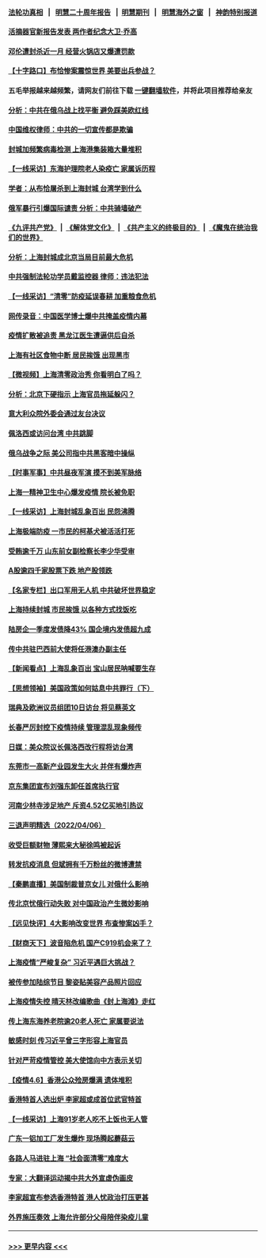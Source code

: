 #### [法轮功真相](https://github.com/gfw-breaker/truth/blob/master/README.md?t=0) &nbsp;&nbsp;|&nbsp;&nbsp; [明慧二十周年报告](https://github.com/gfw-breaker/mh-reports/blob/master/README.md?t=0) &nbsp;&nbsp;|&nbsp;&nbsp;[明慧期刊](https://github.com/gfw-breaker/mh-qikan) &nbsp;&nbsp;|&nbsp;&nbsp; [明慧海外之窗](https://github.com/gfw-breaker/mh-news/blob/master/README.md?t=0) &nbsp;&nbsp;|&nbsp;&nbsp; [神韵特别报道](https://github.com/gfw-breaker/mh-news/blob/master/shenyun.md?t=0)
#### [活摘器官新报告发表 两作者纪念大卫‧乔高](../pages/nsc413/n13703044.md?t=04080751) 
#### [邓伦遭封杀近一月 经营火锅店又爆遭罚款](../pages/nsc413/n13702774.md?t=04080751) 
#### [【十字路口】布恰惨案震惊世界 美要出兵参战？](../pages/nsc413/n13702270.md?t=04080751) 
#### 五毛举报越来越频繁，请网友们前往下载 [一键翻墙软件](https://github.com/gfw-breaker/ssr-accounts)，并将此项目推荐给亲友
#### [分析：中共在俄乌战上找平衡 避免踩美欧红线](../pages/nsc413/n13702410.md?t=04080751) 
#### [中国维权律师：中共的一切宣传都是欺骗](../pages/nsc413/n13702299.md?t=04080751) 
#### [封城加频繁病毒检测 上海港集装箱大量堆积](../pages/nsc413/n13702521.md?t=04080751) 
#### [【一线采访】东海护理院老人染疫亡 家属诉历程](../pages/nsc413/n13702829.md?t=04080751) 
#### [学者：从布恰屠杀到上海封城 台湾学到什么](../pages/nsc413/n13702620.md?t=04080751) 
#### [俄军暴行引爆国际谴责 分析：中共骑墙破产](../pages/nsc413/n13702642.md?t=04080751) 
#### [《九评共产党》](https://github.com/begood0513/9ping.md/blob/master/README.md) &nbsp;|&nbsp; [《解体党文化》](../../../../jtdwh.md/blob/master/README.md)  &nbsp;|&nbsp; [《共产主义的终极目的》](../../../../gczydzjmd.md/blob/master/README.md) &nbsp;|&nbsp; [《魔鬼在统治我们的世界》](../../../../mgztzwmdsj.md/blob/master/README.md) 
#### [分析：上海封城成北京当局目前最大危机](../pages/nsc413/n13702771.md?t=04080751) 
#### [中共强制法轮功学员戴监控器 律师：违法犯法](../pages/nsc413/n13699665.md?t=04080751) 
#### [【一线采访】“清零”防疫延误春耕 加重粮食危机](../pages/nsc413/n13702178.md?t=04080751) 
#### [网传录音：中国医学博士爆中共掩盖疫情内幕](../pages/nsc413/n13700374.md?t=04080751) 
#### [疫情扩散被追责 黑龙江医生遭逼供后自杀](../pages/nsc413/n13702440.md?t=04080751) 
#### [上海有社区食物中断 居民挨饿 出现黑市](../pages/nsc413/n13702546.md?t=04080751) 
#### [【微视频】上海清零政治秀 你看明白了吗？](../pages/nsc413/n13702447.md?t=04080751) 
#### [分析：北京下硬指示 上海官员拖延躲闪？](../pages/nsc413/n13701515.md?t=04080751) 
#### [意大利众院外委会通过友台决议](../pages/nsc413/n13702123.md?t=04080751) 
#### [佩洛西或访问台湾 中共跳脚](../pages/nsc413/n13702282.md?t=04080751) 
#### [俄乌战争之际 美公司指中共黑客暗中操纵](../pages/nsc413/n13702036.md?t=04080751) 
#### [【时事军事】中共昼夜军演 摸不到美军脉络](../pages/nsc413/n13700402.md?t=04080751) 
#### [上海一精神卫生中心爆发疫情 院长被免职](../pages/nsc413/n13702091.md?t=04080751) 
#### [【一线采访】上海封城乱象百出 民怨沸腾](../pages/nsc413/n13701679.md?t=04080751) 
#### [上海极端防疫 一市民的柯基犬被活活打死](../pages/nsc413/n13701878.md?t=04080751) 
#### [受贿逾千万 山东前女副检察长李少华受审](../pages/nsc413/n13701917.md?t=04080751) 
#### [A股逾四千家股票下跌 地产股领跌](../pages/nsc413/n13701735.md?t=04080751) 
#### [【名家专栏】出口军用无人机 中共破坏世界稳定](../pages/nsc413/n13699664.md?t=04080751) 
#### [上海持续封城 市民挨饿 以各种方式找饭吃](../pages/nsc413/n13700493.md?t=04080751) 
#### [陆房企一季度发债降43% 国企境内发债超九成](../pages/nsc413/n13701051.md?t=04080751) 
#### [传中共驻巴西前大使将任港澳办副主任](../pages/nsc413/n13701265.md?t=04080751) 
#### [【新闻看点】上海乱象百出 宝山居民呐喊要生存](../pages/nsc413/n13700454.md?t=04080751) 
#### [【思想领袖】美国政策如何姑息中共罪行（下）](../pages/nsc413/n13681370.md?t=04080751) 
#### [瑞典及欧洲议员组团10日访台 将见蔡英文](../pages/nsc413/n13701323.md?t=04080751) 
#### [长春严厉封控下疫情持续 管理混乱现象频传](../pages/nsc413/n13701095.md?t=04080751) 
#### [日媒：美众院议长佩洛西改行程将访台湾](../pages/nsc413/n13701040.md?t=04080751) 
#### [东莞市一高新产业园发生大火 并伴有爆炸声](../pages/nsc413/n13701084.md?t=04080751) 
#### [京东集团宣布刘强东卸任首席执行官](../pages/nsc413/n13700924.md?t=04080751) 
#### [河南少林寺涉足地产 斥资4.52亿买地引热议](../pages/nsc413/n13700765.md?t=04080751) 
#### [三退声明精选（2022/04/06）](../pages/nsc413/n13701049.md?t=04080751) 
#### [收受巨额财物 薄熙来大秘徐鸣被起诉](../pages/nsc413/n13700988.md?t=04080751) 
#### [转发抗疫消息 但斌拥有千万粉丝的微博遭禁](../pages/nsc413/n13700009.md?t=04080751) 
#### [【秦鹏直播】美国制裁普京女儿 对俄什么影响](../pages/nsc413/n13700570.md?t=04080751) 
#### [传北京忧俄行动失败 对中国政治产生微妙影响](../pages/nsc413/n13700599.md?t=04080751) 
#### [【远见快评】4大影响改变世界 布查惨案凶手？](../pages/nsc413/n13700549.md?t=04080751) 
#### [【财商天下】波音陷危机 国产C919机会来了？](../pages/nsc413/n13700383.md?t=04080751) 
#### [上海疫情“严峻复杂” 习近平遇巨大挑战？](../pages/nsc413/n13700111.md?t=04080751) 
#### [被传参加陆综节目 黎姿贴美容产品照片回应](../pages/nsc413/n13700350.md?t=04080751) 
#### [上海疫情失控 晴天林改编歌曲《封上海滩》走红](../pages/nsc413/n13700269.md?t=04080751) 
#### [传上海东海养老院逾20老人死亡 家属要说法](../pages/nsc413/n13700306.md?t=04080751) 
#### [敏感时刻 传习近平曾三字形容上海官员](../pages/nsc413/n13698972.md?t=04080751) 
#### [针对严苛疫情管控 美大使馆向中方表示关切](../pages/nsc413/n13700293.md?t=04080751) 
#### [【疫情4.6】香港公众殓房爆满 遗体堆积](../pages/nsc413/n13698701.md?t=04080751) 
#### [香港特首人选出炉 李家超或成首位武官特首](../pages/nsc413/n13700296.md?t=04080751) 
#### [【一线采访】上海91岁老人吃不上饭也无人管](../pages/nsc413/n13699874.md?t=04080751) 
#### [广东一铝加工厂发生爆炸 现场腾起蘑菇云](../pages/nsc413/n13700185.md?t=04080751) 
#### [各路人马进驻上海 “社会面清零”难度大](../pages/nsc413/n13700145.md?t=04080751) 
#### [专家：大翻译运动揭中共大外宣虚伪画皮](../pages/nsc413/n13699999.md?t=04080751) 
#### [李家超宣布参选香港特首 港人忧政治打压更甚](../pages/nsc413/n13700032.md?t=04080751) 
#### [外界施压奏效 上海允许部分父母陪伴染疫儿童](../pages/nsc413/n13700073.md?t=04080751) 

----
#### [ >>> 更早内容 <<< ](../indexes/nsc413-earlier.md)
